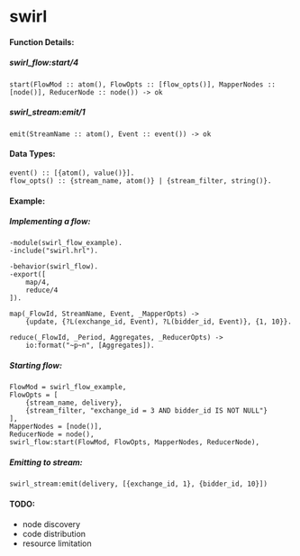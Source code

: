 swirl
=====
#### Function Details: ####

##### swirl_flow:start/4 ######

    start(FlowMod :: atom(), FlowOpts :: [flow_opts()], MapperNodes :: [node()], ReducerNode :: node()) -> ok

##### swirl_stream:emit/1 ######

    emit(StreamName :: atom(), Event :: event()) -> ok

#### Data Types: ####

    event() :: [{atom(), value()}].
    flow_opts() :: {stream_name, atom()} | {stream_filter, string()}.

#### Example: ####

##### Implementing a flow: #####
    -module(swirl_flow_example).
    -include("swirl.hrl").

    -behavior(swirl_flow).
    -export([
        map/4,
        reduce/4
    ]).

    map(_FlowId, StreamName, Event, _MapperOpts) ->
        {update, {?L(exchange_id, Event), ?L(bidder_id, Event)}, {1, 10}}.

    reduce(_FlowId, _Period, Aggregates, _ReducerOpts) ->
        io:format("~p~n", [Aggregates]).

##### Starting flow: #####

    FlowMod = swirl_flow_example,
    FlowOpts = [
        {stream_name, delivery},
        {stream_filter, "exchange_id = 3 AND bidder_id IS NOT NULL"}
    ],
    MapperNodes = [node()],
    ReducerNode = node(),
    swirl_flow:start(FlowMod, FlowOpts, MapperNodes, ReducerNode),

##### Emitting to stream: #####

    swirl_stream:emit(delivery, [{exchange_id, 1}, {bidder_id, 10}])

#### TODO: ####
- node discovery
- code distribution
- resource limitation
